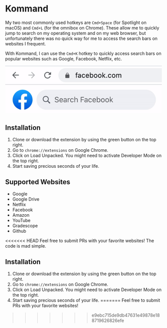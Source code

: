 # Kommand

My two most commonly used hotkeys are `Cmd+Space` (for Spotlight on macOS) and `Cmd+L` (for the omnibox on Chrome). These allow me to quickly jump to search on my operating system and on my web browser, but unfortunately there was no quick way for me to access the search bars on websites I frequent.

With Kommand, I can use the `Cmd+K` hotkey to quickly access search bars on popular websites such as Google, Facebook, Netflix, etc.

![](demo.gif)

## Installation

1. Clone or download the extension by using the green button on the top right.
2. Go to `chrome://extensions` on Google Chrome.
3. Click on Load Unpacked. You might need to activate Developer Mode on the top right.
4. Start saving precious seconds of your life.

## Supported Websites

* Google
* Google Drive
* Netflix
* Facebook
* Amazon
* YouTube
* Gradescope
* Github

<<<<<<< HEAD
Feel free to submit PRs with your favorite websites! The code is mad simple.

## Installation

1. Clone or download the extension by using the green button on the top right.
2. Go to `chrome://extensions` on Google Chrome.
3. Click on Load Unpacked. You might need to activate Developer Mode on the top right.
4. Start saving precious seconds of your life.
=======
Feel free to submit PRs with your favorite websites!
>>>>>>> e9ebc715de9db47631e49878e188719626826efe
